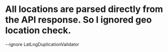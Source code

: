 # All locations are parsed directly from the API response. So I ignored geo location check.

--ignore LatLngDuplicationValidator